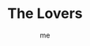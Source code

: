 ---
# basics
title     		 : "The Lovers"
token					 : 'major-06'
card_type			 : '' # major, minor, court
layout				 : "tarot-card"
author    		 : 'me'
one_liner 		 : "Love, passion, unity, choice"
alt_names			 : []
images				 : ['/assets/images/tarot/rws/rw-major-06.jpg']
keywords			 : ['love', 'passion', 'unity', 'choice']
url						 : 'tarot/cards/major-06'
aliases				 : ['lovers', 'the-lovers']

# password: 'foolish journey'
dropbox				 : 'https://www.dropbox.com/sh/grnrzva2jbgxgp1/AAB1C-84hDwj4L06OYPWWG2aa?dl=0'

meaning_light  : "Being in love. Showing your love to others. Expressing passion or romantic feelings. Aligning yourself with groups or like-minded others. Bringing people together. Making well-informed decisions."

meaning_shadow : "Debilitating passion. Allowing an unhealthy desire for love to motivate destructive behavior. Disrupting unity. Working against the best interests of those who care about you. Ill-informed decisions."

# more detail
correspondence_suit 				: ""
correspondence_archetype 		: "The Lover/Sexual Awakening"
correspondence_hebrew 			: "Zain/Sword/ 7"
correspondence_element 			: ""
correspondence_planet 			: ""
correspondence_astrological : "Gemini"
correspondence_mystical 		: "Obviously, Adam and Eve, who are depicted in RWS-influenced decks. Also Venus and Cupid, Aphrodite and Eros."
correspondence_story 				: "The main character encounters a love interest or must choose between love and doing what is right."

advice_relationships 	 : "This is a time to celebrate unity, love, and romance in all its forms. Souls are coming together, and a unique opportunity exists for people to enjoy an unusual degree of interdependence and cooperation. Let your heart guide your choices today."

advice_work 					 : "Call group meetings, pursue mergers, and find solid business partners during this rare opportunity for successful cooperation. Pay special attention to opportunities to supply what others need. Lay a foundation for future success by watching for team members with skills you lack. Make choices based on what you truly enjoy doing."

advice_spirituality 	 : "Open yourself to new and diverse spiritual experiences. See opportunities to love others (even romantically) as chances to be a channel for divine love. Every small blessing you receive is an expression of universal love; give thanks and embrace what life brings you."

advice_personal_growth : "Now is a good time to deal with outstanding issues related to sexuality and relationships. Rather than be overwhelmed with Hollywood-style passion, consider the extent to which your qualities might be balanced or enhanced by those of your potential partner. In other areas, find your passion and pursue it."

advice_fortune_telling : "A new personal or professional relationship blossoms. Sexual opportunities abound. Unexpectedly, a friend becomes a lover."

questions	: ["If you were an angel of love, whom might you bring together to resolve your challenge?", "Is there any reason to break convention and listen to the serpent's advice?", "What insight might you achieve by bringing together opposing points of view?", "What are the dynamics between the people in your situations, what brings them together?", "How might love guide my choices?", "What is my heart leading me to do?", "How might my relationships transform me as a person?"]

# referenced in the symbols.toml data file
symbols	  : ['6', 'angel', 'tree-of-knowledge', 'tree-of-flames', 'serpent', 'nudity']

# metadata
suppress_topnav : true
related_cards 	: ['major-15']

---
